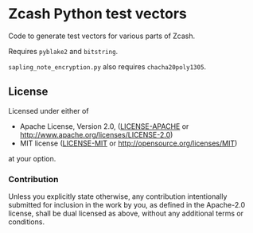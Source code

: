 # Zcash Python test vectors

Code to generate test vectors for various parts of Zcash.

Requires `pyblake2` and `bitstring`.

`sapling_note_encryption.py` also requires `chacha20poly1305`.

## License

Licensed under either of

 * Apache License, Version 2.0, ([LICENSE-APACHE](LICENSE-APACHE) or http://www.apache.org/licenses/LICENSE-2.0)
 * MIT license ([LICENSE-MIT](LICENSE-MIT) or http://opensource.org/licenses/MIT)

at your option.

### Contribution

Unless you explicitly state otherwise, any contribution intentionally
submitted for inclusion in the work by you, as defined in the Apache-2.0
license, shall be dual licensed as above, without any additional terms or
conditions.
